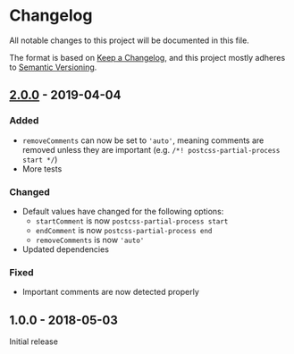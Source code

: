 # Changelog

All notable changes to this project will be documented in this file.

The format is based on [Keep a Changelog](https://keepachangelog.com/en/1.0.0/),
and this project mostly adheres to [Semantic Versioning](https://semver.org/spec/v2.0.0.html).

## [2.0.0] - 2019-04-04

### Added
- `removeComments` can now be set to `'auto'`, meaning comments are removed unless they are important (e.g. `/*! postcss-partial-process start */`)
- More tests

### Changed
- Default values have changed for the following options:
    - `startComment` is now `postcss-partial-process start`
    - `endComment` is now `postcss-partial-process end`
    - `removeComments` is now `'auto'`
- Updated dependencies

### Fixed
- Important comments are now detected properly

## 1.0.0 - 2018-05-03

Initial release

[Unreleased]: https://github.com/benface/postcss-partial-process/compare/v2.0.0...HEAD
[2.0.0]: https://github.com/benface/postcss-partial-process/compare/v1.0.0...v2.0.0
